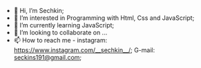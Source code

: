 - 👋 Hi, I’m Sechkin;
- 👀 I’m interested in Programming with Html, Css and JavaScript;
- 🌱 I’m currently learning JavaScript;
- 💞️ I’m looking to collaborate on ...
- 📫 How to reach me - instagram: https://www.instagram.com/__sechkin__/; G-mail: seckins191@gmail.com;

<!---
s3chkin/s3chkin is a ✨ special ✨ repository because its `README.md` (this file) appears on your GitHub profile.
You can click the Preview link to take a look at your changes.
--->
